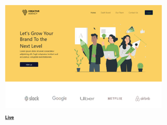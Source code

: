 <Img src="/src/images/CreativeAgency.png"/>
<h4><a href="https://project-burj-al-arab.web.app/">Live</a></h4>